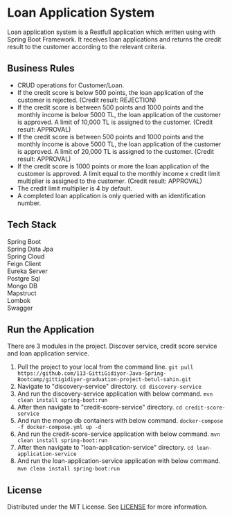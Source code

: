 # Loan Application System
Loan application system is a Restfull application which written using with Spring Boot Framework. It receives loan applications and returns the credit result to the customer according to the relevant criteria.

## Business Rules
- CRUD operations for Customer/Loan.
- If the credit score is below 500 points, the loan application of the customer is rejected. (Credit result: REJECTION)
- If the credit score is between 500 points and 1000 points and the monthly income is below 5000 TL, the loan application of the customer is approved. A limit of 10,000 TL is assigned to the customer. (Credit result: APPROVAL)
- If the credit score is between 500 points and 1000 points and the monthly income is above 5000 TL, the loan application of the customer is approved. A limit of 20,000 TL is assigned to the customer. (Credit result: APPROVAL)
- If the credit score is 1000 points or more the loan application of the customer is approved. A limit equal to the monthly income x credit limit multiplier is assigned to the customer. (Credit result: APPROVAL)
- The credit limit multiplier is 4 by default.
- A completed loan application is only queried with an identification number.

## Tech Stack
Spring Boot  
Spring Data Jpa  
Spring Cloud  
Feign Client  
Eureka Server   
Postgre Sql  
Mongo DB  
Mapstruct  
Lombok  
Swagger

## Run the Application
There are 3 modules in the project. Discover service, credit score service and loan application service.

1. Pull the project to your local from the command line.
   `git pull https://github.com/113-GittiGidiyor-Java-Spring-Bootcamp/gittigidiyor-graduation-project-betul-sahin.git`   
2. Navigate to "discovery-service" directory.
   `cd discovery-service`
3. And run the discovery-service application with below command.
   `mvn clean install spring-boot:run`
4. After then navigate to "credit-score-service" directory.
   `cd credit-score-service`
5. And run the mongo db containers with below command.
   `docker-compose -f docker-compose.yml up -d`
6. And run the credit-score-service application with below command.
   `mvn clean install spring-boot:run`
7. After then navigate to "loan-application-service" directory.
   `cd loan-application-service`
8. And run the loan-application-service application with below command.
   `mvn clean install spring-boot:run`

## License
Distributed under the MIT License. See [LICENSE](https://github.com/113-GittiGidiyor-Java-Spring-Bootcamp/gittigidiyor-graduation-project-betul-sahin/blob/main/LICENSE) for more information.  

